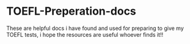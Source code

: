 # TOEFL-Preperation-docs
These are helpful docs i have found and used for preparing to give my TOEFL tests, i hope the resources are useful whoever finds it!!
